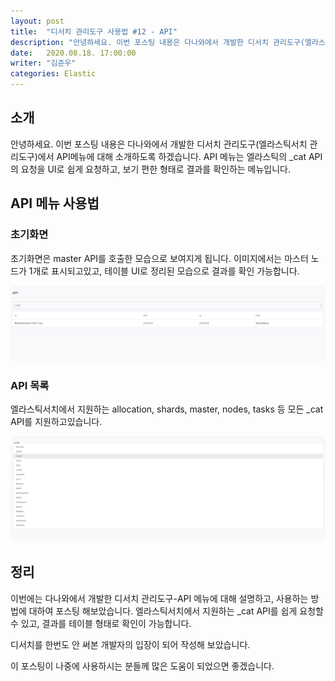 ```yaml
---
layout: post
title:  "디서치 관리도구 사용법 #12 - API"
description: "안녕하세요. 이번 포스팅 내용은 다나와에서 개발한 디서치 관리도구(엘라스틱서치 관리도구)에서 API메뉴에 대해 소개하도록 하겠습니다. API 메뉴는 엘라스틱의 _cat API의 요청을 UI로 쉽게 요청하고, 보기 편한 형태로 결과를 확인하는 메뉴입니다.  " 
date:   2020.08.18. 17:00:00
writer: "김준우"  
categories: Elastic 
---
```

## 소개

안녕하세요. 이번 포스팅 내용은 다나와에서 개발한 디서치 관리도구(엘라스틱서치 관리도구)에서 API메뉴에 대해 소개하도록 하겠습니다. API 메뉴는 엘라스틱의 _cat API의 요청을 UI로 쉽게 요청하고, 보기 편한 형태로 결과를 확인하는 메뉴입니다.  

## API 메뉴 사용법

### 초기화면

초기화면은 master API를 호출한 모습으로 보여지게 됩니다. 이미지에서는 마스터 노드가 1개로 표시되고있고, 테이블 UI로 정리된 모습으로 결과를 확인 가능합니다.

![/images/2020-08-18-DSearch-Management-Tool-API/Untitled.png](/images/2020-08-18-DSearch-Management-Tool-API/Untitled.png)

### API  목록

엘라스틱서치에서 지원하는 allocation, shards, master, nodes, tasks 등 모든 _cat API를 지원하고있습니다.

![/images/2020-08-18-DSearch-Management-Tool-API/Untitled%201.png](/images/2020-08-18-DSearch-Management-Tool-API/Untitled%201.png)

## 정리

이번에는 다나와에서 개발한 디서치 관리도구-API 메뉴에 대해 설명하고, 사용하는 방법에 대하여 포스팅 해보았습니다. 엘라스틱서치에서 지원하는 _cat API를 쉽게 요청할 수 있고, 결과를 테이블 형태로 확인이 가능합니다.

디서치를 한번도 안 써본 개발자의 입장이 되어 작성해 보았습니다.

이 포스팅이 나중에 사용하시는 분들께 많은 도움이 되었으면 좋겠습니다.